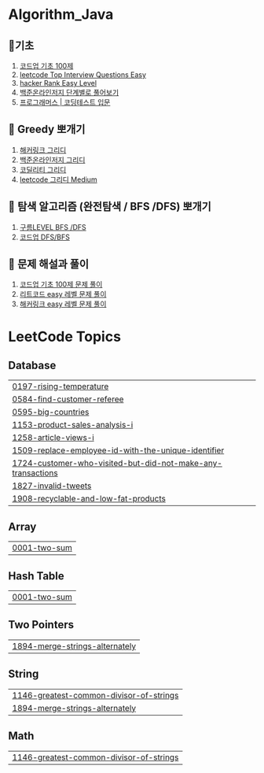 # Algorithm_Java

## 🌊기초
1. [코드업 기초 100제](https://codeup.kr/problemsetsol.php?psid=23)
1. [leetcode Top Interview Questions Easy](https://leetcode.com/problem-list/top-interview-questions/?difficulty=EASY&page=1)
3. [hacker Rank Easy Level](https://www.hackerrank.com/domains/algorithms?filters%5Bdifficulty%5D%5B%5D=easy)
4. [백준온라인저지 단계별로 풀어보기](https://www.acmicpc.net/step)
5. [프로그래머스 | 코딩테스트 입문](https://school.programmers.co.kr/learn/challenges/beginner?order=recent)


## 🌊 Greedy 뽀개기
1. [해커링크 그리디](https://www.hackerrank.com/domains/algorithms?filters%5Bdifficulty%5D%5B%5D=easy&filters%5Bsubdomains%5D%5B%5D=greedy)
1. [백준온라인저지 그리디](https://www.acmicpc.net/problemset?search=greedy)
1. [코딜리티 그리디](https://app.codility.com/programmers/lessons/16-greedy_algorithms/)
1. [leetcode 그리디 Medium](https://leetcode.com/problemset/all/?difficulty=Medium&topicSlugs=greedy)


## 🌊 탐색 알고리즘 (완전탐색 / BFS /DFS) 뽀개기
1. [구름LEVEL BFS /DFS](https://level.goorm.io/l/official/algorithm/dfsBfs)
1. [코드업 DFS/BFS](https://codeup.kr/problemsetsol.php?psid=3)


## 🌊 문제 해설과 풀이
1. [코드업 기초 100제 문제 풀이](https://sowon-dev.github.io/tags/Codeup100/)
1. [리트코드 easy 레벨 문제 풀이](https://sowon-dev.github.io/tags/Leetcode/)
1. [해커링크 easy 레벨 문제 풀이](https://sowon-dev.github.io/tags/Hackerrank/)

<!---LeetCode Topics Start-->
# LeetCode Topics
## Database
|  |
| ------- |
| [0197-rising-temperature](https://github.com/kim-soohyeon/Algorithm_Java/tree/master/0197-rising-temperature) |
| [0584-find-customer-referee](https://github.com/kim-soohyeon/Algorithm_Java/tree/master/0584-find-customer-referee) |
| [0595-big-countries](https://github.com/kim-soohyeon/Algorithm_Java/tree/master/0595-big-countries) |
| [1153-product-sales-analysis-i](https://github.com/kim-soohyeon/Algorithm_Java/tree/master/1153-product-sales-analysis-i) |
| [1258-article-views-i](https://github.com/kim-soohyeon/Algorithm_Java/tree/master/1258-article-views-i) |
| [1509-replace-employee-id-with-the-unique-identifier](https://github.com/kim-soohyeon/Algorithm_Java/tree/master/1509-replace-employee-id-with-the-unique-identifier) |
| [1724-customer-who-visited-but-did-not-make-any-transactions](https://github.com/kim-soohyeon/Algorithm_Java/tree/master/1724-customer-who-visited-but-did-not-make-any-transactions) |
| [1827-invalid-tweets](https://github.com/kim-soohyeon/Algorithm_Java/tree/master/1827-invalid-tweets) |
| [1908-recyclable-and-low-fat-products](https://github.com/kim-soohyeon/Algorithm_Java/tree/master/1908-recyclable-and-low-fat-products) |
## Array
|  |
| ------- |
| [0001-two-sum](https://github.com/kim-soohyeon/Algorithm_Java/tree/master/0001-two-sum) |
## Hash Table
|  |
| ------- |
| [0001-two-sum](https://github.com/kim-soohyeon/Algorithm_Java/tree/master/0001-two-sum) |
## Two Pointers
|  |
| ------- |
| [1894-merge-strings-alternately](https://github.com/kim-soohyeon/Algorithm_Java/tree/master/1894-merge-strings-alternately) |
## String
|  |
| ------- |
| [1146-greatest-common-divisor-of-strings](https://github.com/kim-soohyeon/Algorithm_Java/tree/master/1146-greatest-common-divisor-of-strings) |
| [1894-merge-strings-alternately](https://github.com/kim-soohyeon/Algorithm_Java/tree/master/1894-merge-strings-alternately) |
## Math
|  |
| ------- |
| [1146-greatest-common-divisor-of-strings](https://github.com/kim-soohyeon/Algorithm_Java/tree/master/1146-greatest-common-divisor-of-strings) |
<!---LeetCode Topics End-->